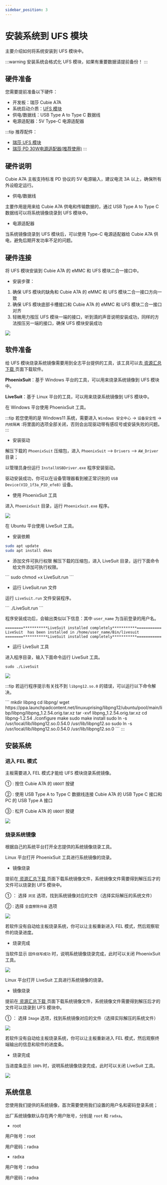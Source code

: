 ```yaml
---
sidebar_position: 3
---
```


# 安装系统到 UFS 模块

主要介绍如何将系统安装到 UFS 模块中。

:::warning
安装系统会格式化 UFS 模块，如果有重要数据请提前备份！
:::

## 硬件准备

您需要提前准备以下硬件：

- 开发板：瑞莎 Cubie A7A
- 系统启动介质：[UFS 模块](https://radxa.com/products/accessories/ufs-module)
- 供电/数据线：USB Type A to Type C 数据线
- 电源适配器：5V Type-C 电源适配器

:::tip
推荐配件：

- [瑞莎 UFS 模块](https://radxa.com/products/accessories/ufs-module)
- [瑞莎 PD 30W电源适配器(推荐使用)](https://radxa.com/products/accessories/power-pd-30w)
  :::

## 硬件说明

Cubie A7A 主板支持标准 PD 协议的 5V 电源输入，建议电流 3A 以上，确保所有外设稳定运行。

- 供电/数据线

主要作用是用来给 Cubie A7A 供电和传输数据的，通过 USB Type A to Type C 数据线可以将系统镜像烧录到 UFS 模块中。

- 电源适配器

当系统镜像烧录到 UFS 模块后，可以使用 Type-C 电源适配器给 Cubie A7A 供电，避免后期开发功率不足的问题。

## 硬件连接

将 UFS 模块安装到 Cubie A7A 的 eMMC 和 UFS 模块二合一接口中。

- 安装步骤：

1. 确保 UFS 模块的缺角和 Cubie A7A 的 eMMC 和 UFS 模块二合一接口方向一致
2. 确保 UFS 模块底部卡槽接口和 Cubie A7A 的 eMMC 和 UFS 模块二合一接口对齐
3. 轻微用力按压 UFS 模块一端的接口，听到滴的声音说明安装成功，同样的方法按压另一端的接口，确保 UFS 模块安装成功
<div style={{textAlign: 'center'}}>
  <img src="/img/cubie/a7a/a7a-ufs.webp" style={{width: '100%', maxWidth: '1200px'}} />
</div>

## 软件准备

给 UFS 模块烧录系统镜像需要用到全志平台提供的工具，该工具可以去[ 资源汇总下载 ](../../download)页面下载软件。

**PhoenixSuit**：基于 Windows 平台的工具，可以用来烧录系统镜像到 UFS 模块中。

**LiveSuit**：基于 Linux 平台的工具，可以用来烧录系统镜像到 UFS 模块中。

<Tabs queryString="platform">

<TabItem value="Windows">

在 Windows 平台使用 PhoenixSuit 工具。

:::tip
若您使用的是 Windows11 系统，需要进入 `Windows 安全中心` → `设备安全性` → `内核隔离` :将里面的选项全部关闭，否则会出现驱动带有感叹号或安装失败的问题。
:::

- 安装驱动

解压下载的 `PhoenixSuit` 压缩包，进入 `PhoenixSuit` --> `Drivers` --> `AW_Driver` 目录；

以管理员身份运行 `InstallUSBDriver.exe` 程序安装驱动。

驱动安装成功，你可以在设备管理器看到被正常识别的 `USB Device(VID_1f3a_PID_efe8)` 设备。

- 使用 PhoenixSuit 工具

进入 `PhoenixSuit` 目录，运行 `PhoenixSuit.exe` 程序。

<div style={{textAlign: 'center'}}>
  <img src="/img/cubie/a7a/a7a-phoenixsuit-windows-1.webp" style={{width: '80%', maxWidth: '1200px'}} />
</div>

</TabItem>

<TabItem value="Linux">

在 Ubuntu 平台使用 LiveSuit 工具。

- 安装依赖

```bash
sudo apt update
sudo apt install dkms
```

- 添加文件可执行权限
  解压下载的压缩包，进入 LiveSuit 目录，运行下面命令给文件添加可执行权限。

<NewCodeBlock tip="Host-Linux$" type="host">
```
sudo chmod +x LiveSuit.run
```
</NewCodeBlock>

- 运行 LiveSuit.run 文件

运行 `LiveSuit.run` 文件安装程序。

<NewCodeBlock tip="Host-Linux$" type="host">
```
./LiveSuit.run
```
</NewCodeBlock>

程序安装成功后，会输出类似以下信息：其中 `user_name` 为当前登录的用户名。

```
========***********LiveSuit installed completely***********===========
LiveSuit  has been installed in /home/user_name/Bin/livesuit
========***********LiveSuit installed completely***********===========
```

- 运行 LiveSuit 工具

进入程序目录，输入下面命令运行 LiveSuit 工具。
<NewCodeBlock tip="Host-Linux$" type="host">

```
sudo ./LiveSuit
```

</NewCodeBlock>

<div style={{textAlign: 'center'}}>
  <img src="/img/cubie/a7a/a7a-livesuit-linux-1.webp" style={{width: '80%', maxWidth: '1200px'}} />
</div>

:::tip
若运行程序提示有关找不到 `libpng12.so.0` 的错误，可以运行以下命令解决。

<NewCodeBlock tip="Host-Linux$" type="host">
```
mkdir libpng
cd libpng/
wget https://ppa.launchpadcontent.net/linuxuprising/libpng12/ubuntu/pool/main/libp/libpng/libpng_1.2.54.orig.tar.xz
tar -xvf libpng_1.2.54.orig.tar.xz
cd libpng-1.2.54
./configure
make
sudo make install
sudo ln -s /usr/local/lib/libpng12.so.0.54.0 /usr/lib/libpng12.so
sudo ln -s /usr/local/lib/libpng12.so.0.54.0 /usr/lib/libpng12.so.0
```
</NewCodeBlock>
:::

</TabItem>

</Tabs>

## 安装系统

### 进入 FEL 模式

主板需要进入 FEL 模式才能给 UFS 模块烧录系统镜像。

① : 按住 Cubie A7A 的 `UBOOT` 按键

② : 使用 USB Type A to Type C 数据线连接 Cubie A7A 的 USB Type C 接口和 PC 的 USB Type A 接口

③ : 松开 Cubie A7A 的 `UBOOT` 按键

<div style={{textAlign: 'center'}}>
  <img src="/img/cubie/a7a/a7a-write-mode.webp" style={{width: '100%', maxWidth: '1200px'}} />
</div>

### 烧录系统镜像

根据自己的系统平台打开全志提供的系统镜像烧录工具。

<Tabs queryString="platform">

<TabItem value="Windows">

Linux 平台打开 PhoenixSuit 工具进行系统镜像的烧录。

- 镜像烧录

提前在[ 资源汇总下载 ](../../download)页面下载系统镜像文件，系统镜像文件需要得到解压后才的文件可以烧录到 UFS 模块中。

① ： 选择 `浏览` 选项，找到系统镜像对应的文件（选择实际解压的系统文件）

② : 选择 `全盘擦除升级` 选项

<div style={{textAlign: 'center'}}>
  <img src="/img/cubie/a7a/a7a-phoenixsuit-windows-2.webp" style={{width: '80%', maxWidth: '1200px'}} />
</div>

若软件没有自动给主板烧录系统，你可以让主板重新进入 FEL 模式，然后观察软件的烧录进度。

- 烧录完成

当软件显示 `固件烧写成功` 时，说明系统镜像烧录完成，此时可以关闭 PhoenixSuit 工具。

<div style={{textAlign: 'center'}}>
  <img src="/img/cubie/a7a/a7a-phoenixsuit-windows-3.webp" style={{width: '80%', maxWidth: '1200px'}} />
</div>
</TabItem>

<TabItem value="Linux">

Linux 平台打开 LiveSuit 工具进行系统镜像的烧录。

- 镜像烧录

提前在[ 资源汇总下载 ](../../download)页面下载系统镜像文件，系统镜像文件需要得到解压后才的文件可以烧录到 UFS 模块中。

① ： 选择 `Image` 选项，找到系统镜像对应的文件（选择实际解压的系统文件）

<div style={{textAlign: 'center'}}>
  <img src="/img/cubie/a7a/a7a-livesuit-linux-2.webp" style={{width: '80%', maxWidth: '1200px'}} />
</div>

若软件没有自动给主板烧录系统，你可以让主板重新进入 FEL 模式，然后观察终端输出的信息和软件的进度条。

- 烧录完成

当进度条显示 `100%` 时，说明系统镜像烧录完成，此时可以关闭 LiveSuit 工具。

<div style={{textAlign: 'center'}}>
  <img src="/img/cubie/a7a/a7a-livesuit-linux-3.webp" style={{width: '80%', maxWidth: '1200px'}} />
</div>

</TabItem>

</Tabs>

## 系统信息

您使用我们提供的系统镜像，首次需要使用我们设置的用户名和密码登录系统；

出厂系统镜像默认存在两个用户账号，分别是 `root` 和 `radxa`。

- root

用户账号：root

用户密码：radxa

- radxa

用户账号：radxa

用户密码：radxa
